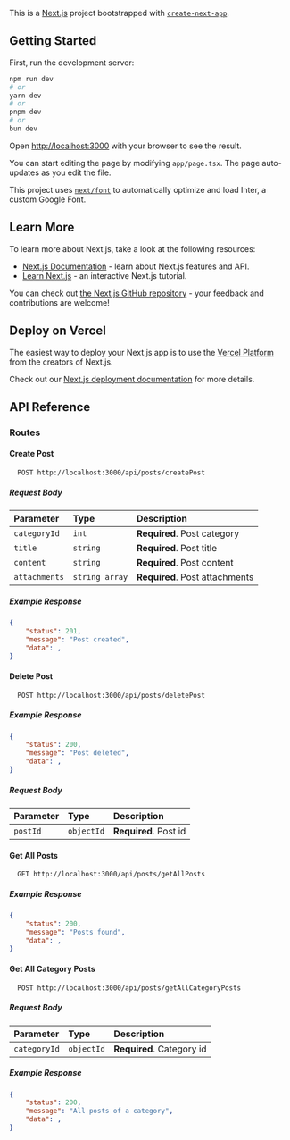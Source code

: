 This is a [Next.js](https://nextjs.org/) project bootstrapped with [`create-next-app`](https://github.com/vercel/next.js/tree/canary/packages/create-next-app).

## Getting Started

First, run the development server:

```bash
npm run dev
# or
yarn dev
# or
pnpm dev
# or
bun dev
```

Open [http://localhost:3000](http://localhost:3000) with your browser to see the result.

You can start editing the page by modifying `app/page.tsx`. The page auto-updates as you edit the file.

This project uses [`next/font`](https://nextjs.org/docs/basic-features/font-optimization) to automatically optimize and load Inter, a custom Google Font.

## Learn More

To learn more about Next.js, take a look at the following resources:

- [Next.js Documentation](https://nextjs.org/docs) - learn about Next.js features and API.
- [Learn Next.js](https://nextjs.org/learn) - an interactive Next.js tutorial.

You can check out [the Next.js GitHub repository](https://github.com/vercel/next.js/) - your feedback and contributions are welcome!

## Deploy on Vercel

The easiest way to deploy your Next.js app is to use the [Vercel Platform](https://vercel.com/new?utm_medium=default-template&filter=next.js&utm_source=create-next-app&utm_campaign=create-next-app-readme) from the creators of Next.js.

Check out our [Next.js deployment documentation](https://nextjs.org/docs/deployment) for more details.

## API Reference

### Routes

#### Create Post

```http
  POST http://localhost:3000/api/posts/createPost
```

##### Request Body

| Parameter | Type     | Description                |
| :-------- | :------- | :------------------------- |
| `categoryId` | `int` | **Required**. Post category |
| `title`  | `string` | **Required**. Post title |
| `content`  | `string` | **Required**. Post content |
| `attachments`  | `string array` | **Required**. Post attachments |

##### Example Response

```json
{
    "status": 201,
    "message": "Post created",
    "data": ,
}
```

#### Delete Post

```http
  POST http://localhost:3000/api/posts/deletePost
```

##### Example Response

```json
{
    "status": 200,
    "message": "Post deleted",
    "data": ,
}
```

##### Request Body

| Parameter | Type     | Description                       |
| :-------- | :------- | :-------------------------------- |
| `postId`  | `objectId` | **Required**. Post id |

#### Get All Posts

```http
  GET http://localhost:3000/api/posts/getAllPosts
```

##### Example Response

```json
{
    "status": 200,
    "message": "Posts found",
    "data": ,
}
```

#### Get All Category Posts

```http
  POST http://localhost:3000/api/posts/getAllCategoryPosts
```

##### Request Body

| Parameter | Type     | Description                       |
| :-------- | :------- | :-------------------------------- |
| `categoryId`  | `objectId` | **Required**. Category id |

##### Example Response

```json
{
    "status": 200,
    "message": "All posts of a category",
    "data": ,
}
```
